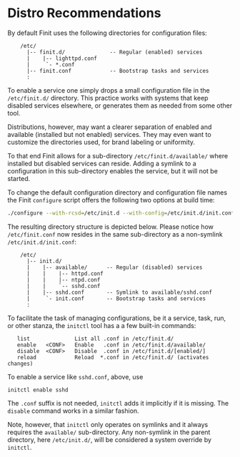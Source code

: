 Distro Recommendations
======================

By default Finit uses the following directories for configuration files:

```
    /etc/
      |-- finit.d/              -- Regular (enabled) services
      |    |-- lighttpd.conf
      |     `- *.conf
      |-- finit.conf            -- Bootstrap tasks and services
      :
```

To enable a service one simply drops a small configuration file in the
`/etc/finit.d/` directory.  This practice works with systems that
keep disabled services elsewhere, or generates them as needed from some
other tool.

Distributions, however, may want a clearer separation of enabled and
available (installed but not enabled) services.  They may even want to
customize the directories used, for brand labeling or uniformity.

To that end Finit allows for a sub-directory `/etc/finit.d/available/`
where installed but disabled services can reside.  Adding a symlink to a
configuration in this sub-directory enables the service, but it will not
be started.

To change the default configuration directory and configuration file
names the Finit `configure` script offers the following two options at
build time:

```sh
./configure --with-rcsd=/etc/init.d --with-config=/etc/init.d/init.conf
```

The resulting directory structure is depicted below.  Please notice how
`/etc/finit.conf` now resides in the same sub-directory as a non-symlink
`/etc/init.d/init.conf`:

```
    /etc/
      |-- init.d/
      |    |-- available/      -- Regular (disabled) services
	  |    |    |-- httpd.conf
	  |    |    |-- ntpd.conf
	  |    |    `-- sshd.conf
	  |    |-- sshd.conf       -- Symlink to available/sshd.conf
      |     `- init.conf       -- Bootstrap tasks and services
      :
```

To facilitate the task of managing configurations, be it a service,
task, run, or other stanza, the `initctl` tool has a a few built-in
commands:

```
   list              List all .conf in /etc/finit.d/
   enable   <CONF>   Enable   .conf in /etc/finit.d/available/
   disable  <CONF>   Disable  .conf in /etc/finit.d/[enabled/]
   reload            Reload  *.conf in /etc/finit.d/ (activates changes)
```

To enable a service like `sshd.conf`, above, use

    initctl enable sshd

The `.conf` suffix is not needed, `initctl` adds it implicitly if it is
missing.  The `disable` command works in a similar fashion.

Note, however, that `initctl` only operates on symlinks and it always
requires the `available/` sub-directory.  Any non-symlink in the parent
directory, here `/etc/init.d/`, will be considered a system override by
`initctl`.

